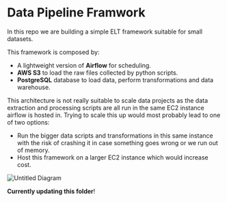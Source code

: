 # Data Pipeline Framwork
In this repo we are building a simple ELT framework suitable for small datasets.

This framework is composed by:
- A lightweight version of **Airflow** for scheduling.
- **AWS S3** to load the raw files collected by python scripts.
- **PostgreSQL** database to load data, perform transformations and data warehouse.

This architecture is not really suitable to scale data projects as the data extraction and processing scripts are all run in the same EC2 instance airflow is hosted in.  Trying to scale this up would most probably lead to one of two options:
- Run the bigger data scripts and transformations in this same instance with the risk of crashing it in case something goes wrong or we run out of memory.
- Host this framework on a larger EC2 instance which would increase cost.


![Untitled Diagram](https://user-images.githubusercontent.com/24966827/211121282-4471cf9a-203d-49b2-9d43-a961a1c7bda3.jpg)


**Currently updating this folder**!
